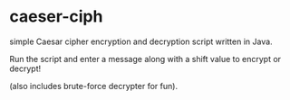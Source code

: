 # caeser-ciph

simple Caesar cipher encryption and decryption script written in Java.

Run the script and enter a message along with a shift value to encrypt or decrypt!

(also includes brute-force decrypter for fun).
